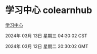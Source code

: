 # 学习中心 colearnhub
[学习中心](http://219.139.199.202:56308/colearnhub/)

2024年 03月 13日 星期三 04:30:02 CST

2024年 03月 12日 星期二 20:30:02 GMT

